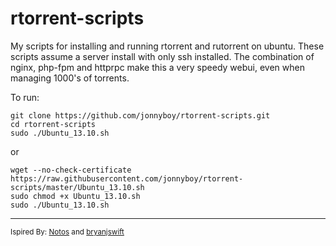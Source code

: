 rtorrent-scripts
================

My scripts for installing and running rtorrent and rutorrent on ubuntu. These scripts assume a server install with only ssh installed. The combination of nginx, php-fpm and httprpc make this a very speedy webui, even when managing 1000's of torrents.

To run:

```
git clone https://github.com/jonnyboy/rtorrent-scripts.git
cd rtorrent-scripts
sudo ./Ubuntu_13.10.sh
```
or
```
wget --no-check-certificate https://raw.githubusercontent.com/jonnyboy/rtorrent-scripts/master/Ubuntu_13.10.sh
sudo chmod +x Ubuntu_13.10.sh
sudo ./Ubuntu_13.10.sh
```


---
<sub>Ispired By: [Notos](https://github.com/Notos/seedbox-from-scratch) and [bryanjswift](https://gist.github.com/bryanjswift/1525912)</sub>
